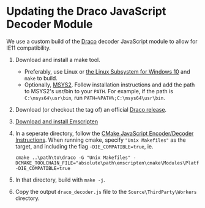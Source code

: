 # Updating the Draco JavaScript Decoder Module

We use a custom build of the [Draco](https://github.com/google/draco) decoder JavaScript module to allow for IE11 compatibility.

1. Download and install a make tool.
   - Preferably, use Linux or [the Linux Subsystem for Windows 10](https://docs.microsoft.com/en-us/windows/wsl/install-win10) and `make` to build.
   - Optionally, [MSYS2](http://www.msys2.org/). Follow installation instructions and add the path to MSYS2's usr/bin to your `PATH`. For example, if the path is `C:\msys64\usr\bin`, run `PATH=%PATH%;C:\msys64\usr\bin`.
2. Download (or checkout the tag of) an official [Draco release](https://github.com/google/draco/releases).
3. [Download and install Emscripten](https://kripken.github.io/emscripten-site/docs/getting_started/downloads.html)
4. In a seperate directory, follow the [CMake JavaScript Encoder/Decoder Instructions](https://github.com/google/draco#javascript-encoderdecoder). When running cmake, specify `"Unix Makefiles"` as the target, and including the flag `-DIE_COMPATIBLE=true`, ie.

   ```terminal
   cmake ..\path\to\draco -G "Unix Makefiles" -DCMAKE_TOOLCHAIN_FILE="absolute\path\emscripten\cmake\Modules\Platforms\Emscripten.cmake" -DIE_COMPATIBLE=true
   ```

5. In that directory, build with `make -j`.
6. Copy the output `draco_decoder.js` file to the `Source\ThirdParty\Workers` directory.
